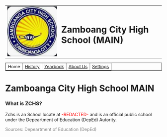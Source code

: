 <!DOCTYPE html>
<html lang="en">
<head>
  <meta charset="UTF-8">
  <meta name="viewport" content="width=device-width, initial-scale=1.0">
  <meta http-equiv="X-UA-Compatible" content="ie=edge">
  <title>home</title>
</head>
<link rel="stylesheet" href="Homess.css">
<body>
  <table class=logg>
    <tr>
      <td><img src=logozchs.png class=logo></td>
      <td><h1 class=textlogo>Zamboang City High School (MAIN)</h1></td>
    </tr>
  </table>
  <table rowspan=5 border=1 class=clror>
    <tr>
    <td>Home</td>
    <td><a href="history.html">History</a></td>
    <td><a href="yearbook.html">Yearbook</a></td>
    <td><a href="aboutus.html">About Us</a></td>
       <td><a href="Setting.html">Settings</a></td>
    </tr>
  </table>
  <div class=margin>
  <h1>Zamboanga City High School MAIN</h1>
  <div>
  <h3>What is ZCHS?</h3>
  <p>Zchs is an School locate at <font color=red>-REDACTED-</font> and is an official public school under the Depeartment of Education (DepEd) Autority.</p>
  <font color=gray>Sources: Depeartment of Education (DepEd)</font>
  </div>
  <img src=Master.jpg width=0px height=0px style="position: relative; left:300px ;bottom:120px;display=none" class="pad" >
  </div>
    <!-- For js in censor -->
    <title id=censor1></title>
    <title id=censor2></title>
    <title id=censor3></title>
</body>
<script src="Webjs.js"></script>
</html>
